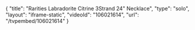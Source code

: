 {
    "title": "Rarities Labradorite   Citrine 3Strand 24\" Necklace",
    "type": "solo",
    "layout": "iframe-static",
    "videoId": "106021614",
    "url": "\/tvpembed\/106021614"
}